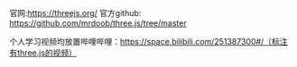 官网:https://threejs.org/
官方github: https://github.com/mrdoob/three.js/tree/master


个人学习视频均放置哔哩哔哩：https://space.bilibili.com/251387300#/（标注有three.js的视频）
